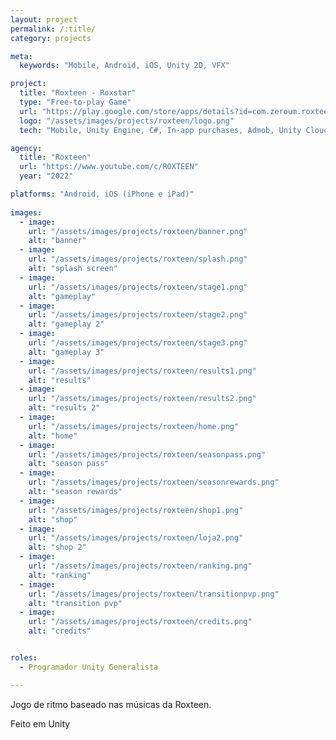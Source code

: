 ```yaml
---
layout: project
permalink: /:title/
category: projects

meta:
  keywords: "Mobile, Android, iOS, Unity 2D, VFX"

project:
  title: "Roxteen - Roxstar"
  type: "Free-to-play Game"
  url: "https://play.google.com/store/apps/details?id=com.zeroum.roxteenrockstar"
  logo: "/assets/images/projects/roxteen/logo.png"
  tech: "Mobile, Unity Engine, C#, In-app purchases, Admob, Unity Cloud Build, On-demand content delivery"

agency:
  title: "Roxteen"
  url: "https://www.youtube.com/c/ROXTEEN"
  year: "2022"

platforms: "Android, iOS (iPhone e iPad)"
  
images:
  - image:
    url: "/assets/images/projects/roxteen/banner.png"
    alt: "banner"
  - image:
    url: "/assets/images/projects/roxteen/splash.png"
    alt: "splash screen"
  - image:
    url: "/assets/images/projects/roxteen/stage1.png"
    alt: "gameplay"
  - image:
    url: "/assets/images/projects/roxteen/stage2.png"
    alt: "gameplay 2"
  - image:
    url: "/assets/images/projects/roxteen/stage3.png"
    alt: "gameplay 3"
  - image:
    url: "/assets/images/projects/roxteen/results1.png"
    alt: "results"
  - image:
    url: "/assets/images/projects/roxteen/results2.png"
    alt: "results 2"
  - image:
    url: "/assets/images/projects/roxteen/home.png"
    alt: "home"
  - image:
    url: "/assets/images/projects/roxteen/seasonpass.png"
    alt: "season pass"
  - image:
    url: "/assets/images/projects/roxteen/seasonrewards.png"
    alt: "season rewards"
  - image:
    url: "/assets/images/projects/roxteen/shop1.png"
    alt: "shop"
  - image:
    url: "/assets/images/projects/roxteen/loja2.png"
    alt: "shop 2"
  - image:
    url: "/assets/images/projects/roxteen/ranking.png"
    alt: "ranking"
  - image:
    url: "/assets/images/projects/roxteen/transitionpvp.png"
    alt: "transition pvp"
  - image:
    url: "/assets/images/projects/roxteen/credits.png"
    alt: "credits"


roles:
  - Programador Unity Generalista

---
```

<p>Jogo de ritmo baseado nas músicas da Roxteen.</p>
<p>Feito em Unity</p>